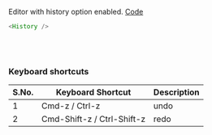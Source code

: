 Editor with history option enabled. <a target="_blank" href="https://github.com/nib-edit/Nib/blob/master/packages/docs/demo/History/index.jsx">Code</a>

```js
<History />
```

<br />
<br />

### Keyboard shortcuts

| S.No. | Keyboard Shortcut          | Description |
| ----- | -------------------------- | ----------- |
| 1     | Cmd-z / Ctrl-z             | undo        |
| 2     | Cmd-Shift-z / Ctrl-Shift-z | redo        |
